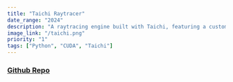 ```yaml
---
title: "Taichi Raytracer"
date_range: "2024"
description: "A raytracing engine built with Taichi, featuring a custom scene format and a custom renderer."
image_link: "/taichi.png"
priority: "1"
tags: ["Python", "CUDA", "Taichi"]
---
```


### [Github Repo](https://github.com/zanbowie138/Taichi-Raytracer)